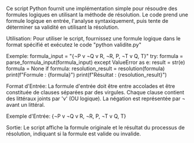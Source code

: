 Ce script Python fournit une implémentation simple pour résoudre des formules logiques en utilisant la méthode de résolution. Le code prend une formule logique en entrée, l'analyse syntaxiquement, puis tente de déterminer sa validité en utilisant la résolution.

Utilisation:
Pour utiliser le script, fournissez une formule logique dans le format spécifié et exécutez le code "python validite.py"

Exemple:
formula_input = "{¬P v ¬Q v R, ¬R, P, ¬T v Q, T}"
try:
    formula = parse_formula_input(formula_input)
except ValueError as e:
    result = str(e)
    formula = None
if formula:
    resolution_result = resolution(formula)
    print(f"Formule : {formula}")
    print(f"Résultat : {resolution_result}")

    
Format d'Entrée:
La formule d'entrée doit être entre accolades et être constituée de clauses séparées par des virgules. Chaque clause contient des littéraux joints par 'v' (OU logique). La négation est représentée par ¬ avant un littéral.

Exemple d'Entrée:
{¬P v ¬Q v R, ¬R, P, ¬T v Q, T}

Sortie:
Le script affiche la formule originale et le résultat du processus de résolution, indiquant si la formule est valide ou invalide.
